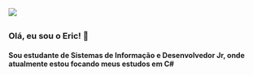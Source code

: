 <a href="https://www.linkedin.com/in/EricSSantos"><img src="https://img.shields.io/badge/LinkedIn-0077B5?style=for-the-badge&logo=linkedin&logoColor=white"></a>

##

<h3>Olá, eu sou o Eric! 👋</h3>

<h4>Sou estudante de Sistemas de Informação e Desenvolvedor Jr, onde atualmente estou focando meus estudos em C#</h4>
